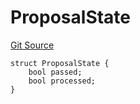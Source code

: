 # ProposalState
[Git Source](https://github.com/kalidao/keep/blob/bf21b4d1d146ef800f17003b87f2cf6914c6539e/src/extensions/dao/Kali.sol)


```solidity
struct ProposalState {
    bool passed;
    bool processed;
}
```

